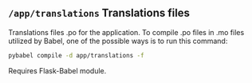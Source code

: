 ## `/app/translations` Translations files

Translations files .po for the application. To compile .po files in .mo files utilized by Babel, one of the possible
ways is to run this command:
```bash
pybabel compile -d app/translations -f
```

Requires Flask-Babel module.

